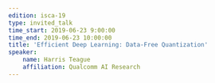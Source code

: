 ```yaml
---
edition: isca-19
type: invited_talk
time_start: 2019-06-23 9:00:00
time_end: 2019-06-23 10:00:00
title: 'Efficient Deep Learning: Data-Free Quantization'
speaker:
    name: Harris Teague
    affiliation: Qualcomm AI Research
---
```

